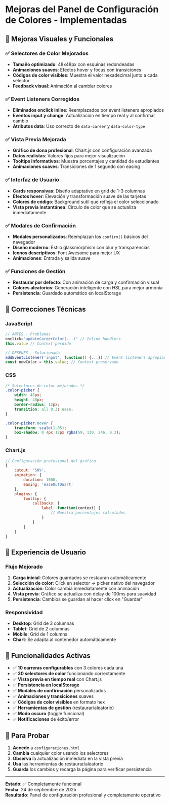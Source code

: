 # Mejoras del Panel de Configuración de Colores - Implementadas

## 🎨 Mejoras Visuales y Funcionales

### ✅ **Selectores de Color Mejorados**
- **Tamaño optimizado**: 48x48px con esquinas redondeadas
- **Animaciones suaves**: Efectos hover y focus con transiciones
- **Códigos de color visibles**: Muestra el valor hexadecimal junto a cada selector
- **Feedback visual**: Animación al cambiar colores

### ✅ **Event Listeners Corregidos**
- **Eliminados onclick inline**: Reemplazados por event listeners apropiados
- **Eventos input y change**: Actualización en tiempo real y al confirmar cambio
- **Atributos data**: Uso correcto de `data-career` y `data-color-type`

### ✅ **Vista Previa Mejorada**
- **Gráfico de dona profesional**: Chart.js con configuración avanzada
- **Datos realistas**: Valores fijos para mejor visualización
- **Tooltips informativos**: Muestra porcentajes y cantidad de estudiantes
- **Animaciones suaves**: Transiciones de 1 segundo con easing

### ✅ **Interfaz de Usuario**
- **Cards responsivas**: Diseño adaptativo en grid de 1-3 columnas
- **Efectos hover**: Elevación y transformación suave de las tarjetas
- **Colores de código**: Background sutil que refleja el color seleccionado
- **Vista previa instantánea**: Círculo de color que se actualiza inmediatamente

### ✅ **Modales de Confirmación**
- **Modales personalizados**: Reemplazan los `confirm()` básicos del navegador
- **Diseño moderno**: Estilo glassmorphism con blur y transparencias
- **Iconos descriptivos**: Font Awesome para mejor UX
- **Animaciones**: Entrada y salida suave

### ✅ **Funciones de Gestión**
- **Restaurar por defecto**: Con animación de carga y confirmación visual
- **Colores aleatorios**: Generación inteligente con HSL para mejor armonía
- **Persistencia**: Guardado automático en localStorage

## 🔧 Correcciones Técnicas

### **JavaScript**
```javascript
// ANTES - Problemas
onclick="updateCareerColor(...)" // Inline handlers
this.value // Context perdido

// DESPUÉS - Solucionado  
addEventListener('input', function() {...}) // Event listeners apropiados
const newColor = this.value; // Context preservado
```

### **CSS**
```css
/* Selectores de color mejorados */
.color-picker {
    width: 48px;
    height: 48px;
    border-radius: 12px;
    transition: all 0.3s ease;
}

.color-picker:hover {
    transform: scale(1.05);
    box-shadow: 0 4px 12px rgba(59, 130, 246, 0.3);
}
```

### **Chart.js**
```javascript
// Configuración profesional del gráfico
{
    cutout: '50%',
    animation: {
        duration: 1000,
        easing: 'easeOutQuart'
    },
    plugins: {
        tooltip: {
            callbacks: {
                label: function(context) {
                    // Muestra porcentajes calculados
                }
            }
        }
    }
}
```

## 📱 Experiencia de Usuario

### **Flujo Mejorado**
1. **Carga inicial**: Colores guardados se restauran automáticamente
2. **Selección de color**: Click en selector → picker nativo del navegador
3. **Actualización**: Color cambia inmediatamente con animación
4. **Vista previa**: Gráfico se actualiza con delay de 100ms para suavidad
5. **Persistencia**: Cambios se guardan al hacer click en "Guardar"

### **Responsividad**
- **Desktop**: Grid de 3 columnas
- **Tablet**: Grid de 2 columnas  
- **Mobile**: Grid de 1 columna
- **Chart**: Se adapta al contenedor automáticamente

## 🎯 Funcionalidades Activas

- ✅ **10 carreras configurables** con 3 colores cada una
- ✅ **30 selectores de color** funcionando correctamente
- ✅ **Vista previa en tiempo real** con Chart.js
- ✅ **Persistencia en localStorage**
- ✅ **Modales de confirmación** personalizados
- ✅ **Animaciones y transiciones** suaves
- ✅ **Códigos de color visibles** en formato hex
- ✅ **Herramientas de gestión** (restaurar/aleatorio)
- ✅ **Modo oscuro** (toggle funcional)
- ✅ **Notificaciones** de éxito/error

## 🚀 Para Probar

1. **Accede** a `configuraciones.html`
2. **Cambia** cualquier color usando los selectores
3. **Observa** la actualización inmediata en la vista previa
4. **Usa** las herramientas de restaurar/aleatorio
5. **Guarda** los cambios y recarga la página para verificar persistencia

---
**Estado**: ✅ Completamente funcional  
**Fecha**: 24 de septiembre de 2025  
**Resultado**: Panel de configuración profesional y completamente operativo